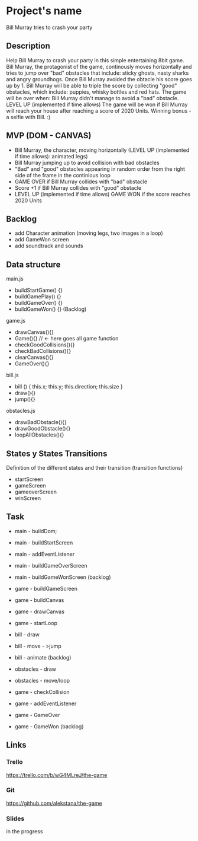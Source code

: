 # Project's name
Bill Murray tries to crash your party

## Description
Help Bill Murray to crash your party in this simple entertaining 8bit game. Bill Murray, the protagonist of the game, continously moves horizontally and tries to jump over "bad" obstacles that include: sticky ghosts, nasty sharks and angry groundhogs. Once Bill Murray avoided the obtacle his score goes up by 1. Bill Murray will be able to triple the score by collecting "good" obstacles, which include: puppies, whisky bottles and red hats.
The game will be over when: Bill Murray didn't manage to avoid a "bad" obstacle.
LEVEL UP (implemented if time allows)
The game will be won if Bill Murray will reach your house after reaching a score of 2020 Units. Winning bonus - a selfie with Bill. :)


## MVP (DOM - CANVAS)
 - Bill Murray, the character, moving horizontally (LEVEL UP (implemented if time allows): animated legs)
 - Bill Murray jumping up to avoid collision with bad obstacles
 - "Bad" and "good" obstacles appearing in random order from the right side of the frame in the continious loop
 - GAME OVER if Bill Murray collides with "bad" obstacle
 - Score +1 if  Bill Murray collides with "good" obstacle
 - LEVEL UP (implemented if time allows) GAME WON if the score reaches 2020 Units


## Backlog
- add Character animation (moving legs, two images in a loop)
- add GameWon screen
- add soundtrack and sounds

## Data structure
main.js
 - buildStartGame() {}
 - buildGamePlay() {}
 - buildGameOver() {}
 - buildGameWon() {} (Backlog)


game.js
- drawCanvas(){}
- Game(){} // <- here goes all game function
- checkGoodCollisions(){}
- checkBadCollisions(){}
- clearCanvas(){}
- GameOver(){}

bill.js
- bill () { this.x; this.y; this.direction; this.size }
- draw(){}
- jump(){}


obstacles.js
- drawBadObstacle(){}
- drawGoodObstacle(){}
- loopAllObstacles(){}

## States y States Transitions
Definition of the different states and their transition (transition functions)

- startScreen
- gameScreen
- gameoverScreen
- winScreen


## Task
- main - buildDom;
- main - buildStartScreen
- main - addEventListener
- main - buildGameOverScreen
- main - buildGameWonScreen (backlog)

- game - buildGameScreen
- game - buildCanvas
- game - drawCanvas
- game - startLoop

- bill - draw
- bill - move - >jump
- bill - animate (backlog)

- obstacles - draw
- obstacles - move/loop

- game - checkCollision
- game - addEventListener
- game - GameOver
- game - GameWon (backlog)



## Links


### Trello
https://trello.com/b/wG4MLreJ/the-game


### Git
https://github.com/alekstana/the-game

### Slides
in the progress